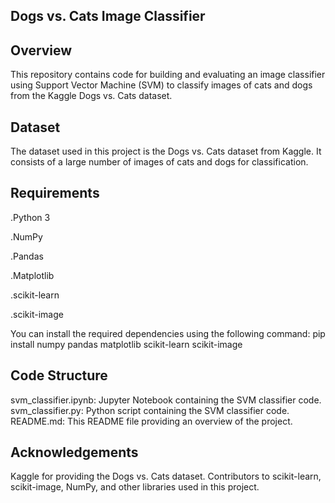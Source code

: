 **Dogs vs. Cats Image Classifier**
-------------------------------------------------------------------------------------------------
**Overview**
-------------------------------------------------------------------------------------------------
This repository contains code for building and evaluating an image classifier using Support Vector Machine (SVM) to classify images of cats and dogs from the Kaggle Dogs vs. Cats dataset.

**Dataset**
-------------------------------------------------------------------------------------------------
The dataset used in this project is the Dogs vs. Cats dataset from Kaggle. It consists of a large number of images of cats and dogs for classification.

**Requirements**
-------------------------------------------------------------------------------------------------
.Python 3

.NumPy

.Pandas

.Matplotlib

.scikit-learn

.scikit-image

You can install the required dependencies using the following command: pip install numpy pandas matplotlib scikit-learn scikit-image

**Code Structure**
-------------------------------------------------------------------------------------------------
svm_classifier.ipynb: Jupyter Notebook containing the SVM classifier code. svm_classifier.py: Python script containing the SVM classifier code. README.md: This README file providing an overview of the project.

**Acknowledgements**
-------------------------------------------------------------------------------------------------
Kaggle for providing the Dogs vs. Cats dataset. Contributors to scikit-learn, scikit-image, NumPy, and other libraries used in this project.

